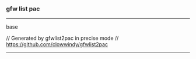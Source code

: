 ### gfw list pac

___

base 

// Generated by gfwlist2pac in precise mode
// https://github.com/clowwindy/gfwlist2pac

___